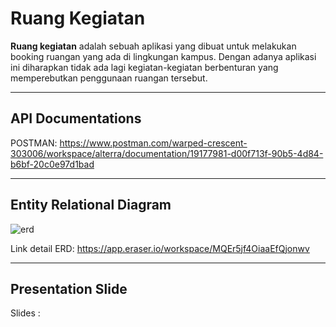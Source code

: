 # Ruang Kegiatan

**Ruang kegiatan** adalah sebuah aplikasi yang dibuat untuk melakukan booking ruangan yang ada di lingkungan kampus. Dengan adanya aplikasi ini diharapkan tidak ada lagi kegiatan-kegiatan berbenturan yang memperebutkan penggunaan ruangan tersebut.

---

## API Documentations

POSTMAN: https://www.postman.com/warped-crescent-303006/workspace/alterra/documentation/19177981-d00f713f-90b5-4d84-b6bf-20c0e97d1bad

---

## Entity Relational Diagram

![erd](https://ik.imagekit.io/4z5kxs6yji8/erd-ruang-kegiatan_nXv35c-Z2.png?updatedAt=1697990023338)

Link detail ERD: https://app.eraser.io/workspace/MQEr5jf4OiaaEfQjonwv

---

## Presentation Slide

Slides :
